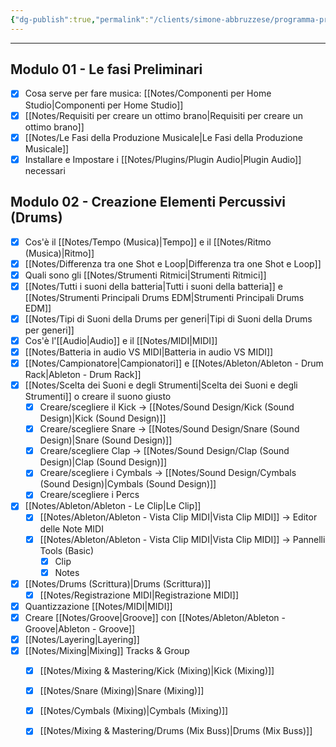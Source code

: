 ```yaml
---
{"dg-publish":true,"permalink":"/clients/simone-abbruzzese/programma-produzione-musicale-con-ableton-simone-abbruzzese/"}
---
```




---
## Modulo 01 - Le fasi Preliminari

- [x] Cosa serve per fare musica: [[Notes/Componenti per Home Studio\|Componenti per Home Studio]]
- [x] [[Notes/Requisiti per creare un ottimo brano\|Requisiti per creare un ottimo brano]]
- [x] [[Notes/Le Fasi della Produzione Musicale\|Le Fasi della Produzione Musicale]]
- [x] Installare e Impostare i [[Notes/Plugins/Plugin Audio\|Plugin Audio]] necessari

## Modulo 02 - Creazione Elementi Percussivi (Drums)

- [x] Cos'è il [[Notes/Tempo (Musica)\|Tempo]] e il [[Notes/Ritmo (Musica)\|Ritmo]]
- [x] [[Notes/Differenza tra one Shot e Loop\|Differenza tra one Shot e Loop]]
- [x] Quali sono gli [[Notes/Strumenti Ritmici\|Strumenti Ritmici]]
- [x] [[Notes/Tutti i suoni della batteria\|Tutti i suoni della batteria]] e [[Notes/Strumenti Principali Drums EDM\|Strumenti Principali Drums EDM]]
- [x] [[Notes/Tipi di Suoni della Drums per generi\|Tipi di Suoni della Drums per generi]]
- [x] Cos'è l'[[Audio\|Audio]] e il [[Notes/MIDI\|MIDI]]
- [x] [[Notes/Batteria in audio VS MIDI\|Batteria in audio VS MIDI]]
- [x] [[Notes/Campionatore\|Campionatori]] e [[Notes/Ableton/Ableton - Drum Rack\|Ableton - Drum Rack]]
- [x] [[Notes/Scelta dei Suoni e degli Strumenti\|Scelta dei Suoni e degli Strumenti]] o creare il suono giusto
	- [x] Creare/scegliere il Kick → [[Notes/Sound Design/Kick (Sound Design)\|Kick (Sound Design)]]
	- [x] Creare/scegliere Snare → [[Notes/Sound Design/Snare (Sound Design)\|Snare (Sound Design)]]
	- [x] Creare/scegliere Clap → [[Notes/Sound Design/Clap (Sound Design)\|Clap (Sound Design)]]
	- [x] Creare/scegliere i Cymbals → [[Notes/Sound Design/Cymbals (Sound Design)\|Cymbals (Sound Design)]]
	- [x] Creare/scegliere i Percs
- [x] [[Notes/Ableton/Ableton - Le Clip\|Le Clip]] 
	- [x] [[Notes/Ableton/Ableton - Vista Clip MIDI\|Vista Clip MIDI]] → Editor delle Note MIDI
	- [x] [[Notes/Ableton/Ableton - Vista Clip MIDI\|Vista Clip MIDI]] → Pannelli Tools (Basic)
		- [x] Clip
		- [x] Notes
- [x] [[Notes/Drums (Scrittura)\|Drums (Scrittura)]]
	- [x] [[Notes/Registrazione MIDI\|Registrazione MIDI]]
- [x] Quantizzazione [[Notes/MIDI\|MIDI]]
- [x] Creare [[Notes/Groove\|Groove]] con [[Notes/Ableton/Ableton - Groove\|Ableton - Groove]]
- [x] [[Notes/Layering\|Layering]]
- [x] [[Notes/Mixing\|Mixing]] Tracks & Group
	- [x] [[Notes/Mixing & Mastering/Kick (Mixing)\|Kick (Mixing)]]
	- [x] [[Notes/Snare (Mixing)\|Snare (Mixing)]]
	- [x] [[Notes/Cymbals (Mixing)\|Cymbals (Mixing)]]
	- [x] [[Notes/Mixing & Mastering/Drums (Mix Buss)\|Drums (Mix Buss)]]



